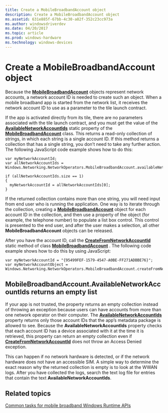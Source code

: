 ```yaml
---
title: Create a MobileBroadbandAccount object
description: Create a MobileBroadbandAccount object
ms.assetid: 631e885f-67bb-4c30-a82f-352c23cc973a
ms.author: windowsdriverdev
ms.date: 04/20/2017
ms.topic: article
ms.prod: windows-hardware
ms.technology: windows-devices
---
```


# Create a MobileBroadbandAccount object


Because the [**MobileBroadbandAccount**](https://msdn.microsoft.com/library/windows/apps/br207353) objects represent network accounts, a network account ID is needed to create such an object. When a mobile broadband app is started from the network list, it receives the network account ID to use as a parameter to the tile launch contract.

If the app is activated directly from its tile, there are no parameters associated with the tile launch contract, and you must get the value of the [**AvailableNetworkAccountIds**](https://msdn.microsoft.com/library/windows/apps/hh770608) static property of the [**MobileBroadbandAccount**](https://msdn.microsoft.com/library/windows/apps/br207353) class. This returns a read-only collection of strings, in which each string is a single account ID. If this method returns a collection that has a single string, you don’t need to take any further action. The following JavaScript code example shows how to do this:

``` syntax
var myNetworkAccountId;
var allNetworkAccountIds = Windows.Networking.NetworkOperators.MobileBroadbandAccount.availableNetworkAccountIds;

if (allNetworkAccountIds.size == 1)
{
  myNetworkAccountId = allNetworkAccountIds[0]; 
}
```

If the returned collection contains more than one string, you will need input from end user who is running the application. One way is to iterate through the collection, creating a [**MobileBroadbandAccount**](https://msdn.microsoft.com/library/windows/apps/br207353) object for each account ID in the collection, and then use a property of the object (for example, the telephone number) to populate a list box control. This control is presented to the end user, and after the user makes a selection, all other **MobileBroadbandAccount** objects can be released.

After you have the account ID, call the [**CreateFromNetworkAccountId**](https://msdn.microsoft.com/library/windows/apps/br207354) static method of class [**MobileBroadbandAccount**](https://msdn.microsoft.com/library/windows/apps/br207353) . The following code example shows how to do this by using JavaScript:

``` syntax
var myNetworkAccountId = "{95499FEF-1579-4547-A0BE-FF271ADBBE76}";
var myNetworkAccountObject = Windows.Networking.NetworkOperators.MobileBroadbandAccount.createFromNetworkAccountId(myNetworkAccountId);
```

## <span id="emptylist"></span><span id="EMPTYLIST"></span>MobileBroadbandAccount.AvailableNetworkAccountIds returns an empty list


If your app is not trusted, the property returns an empty collection instead of throwing an exception because users can have accounts from more than one network operator on their computer. The [**AvailableNetworkAccountIds**](https://msdn.microsoft.com/library/windows/apps/hh770608) property returns only those account IDs that the app’s metadata package is allowed to see. Because the **AvailableNetworkAccountIds** property checks that each account ID has a device associated with it at the time it is retrieved, this property can return an empty collection even if [**CreateFromNetworkAccountId**](https://msdn.microsoft.com/library/windows/apps/br207354) does not throw an Access Denied exception.

This can happen if no network hardware is detected, or if the network hardware does not have an accessible SIM. A simple way to determine the exact reason why the returned collection is empty is to look at the WWAN logs. After you have collected the logs, search the text log file for entries that contain the text **AvailableNetworkAccountIds**.

## <span id="related_topics"></span>Related topics


[Common tasks for mobile broadband Windows Runtime APIs](common-tasks-for-mobile-broadband-windows-runtime-apis.md)

 

 






